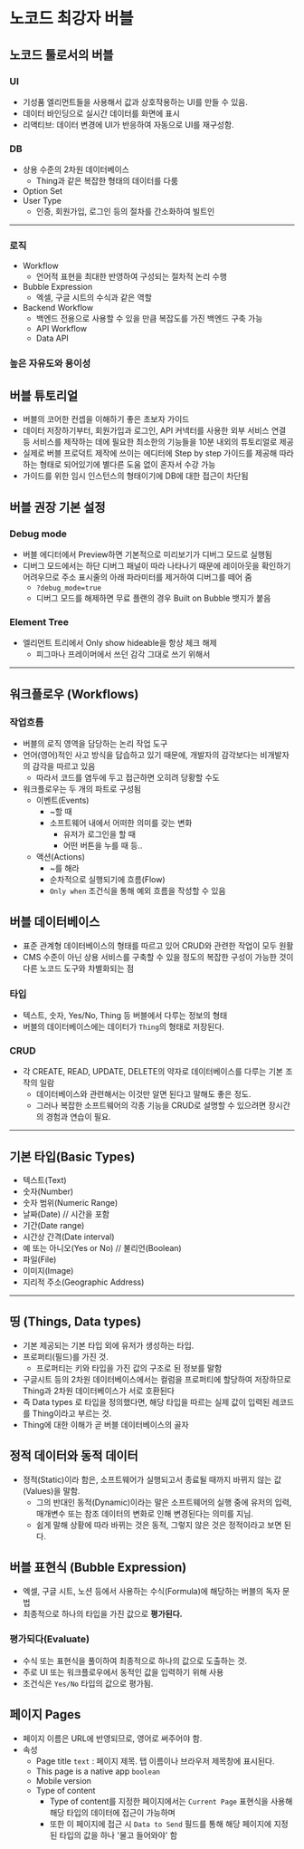 # 노코드 최강자 버블

## 노코드 툴로서의 버블

### UI

- 기성품 엘리먼트들을 사용해서 값과 상호작용하는 UI를 만들 수 있음.
- 데이터 바인딩으로 실시간 데이터를 화면에 표시
- 리액티브: 데이터 변경에 UI가 반응하여 자동으로 UI를 재구성함.

### DB

- 상용 수준의 2차원 데이터베이스
	- Thing과 같은 복잡한 형태의 데이터를 다룸
- Option Set
- User Type
	- 인증, 회원가입, 로그인 등의 절차를 간소화하여 빌트인

---

### 로직

- Workflow
	- 언어적 표현을 최대한 반영하여 구성되는 절차적 논리 수행
- Bubble Expression
	- 엑셀, 구글 시트의 수식과 같은 역할
- Backend Workflow
	- 백엔드 전용으로 사용할 수 있을 만큼 복잡도를 가진 백엔드 구축 가능
	- API Workflow
	- Data API

### 높은 자유도와 용이성

## 버블 튜토리얼

- 버블의 코어한 컨셉을 이해하기 좋은 초보자 가이드
- 데이터 저장하기부터, 회원가입과 로그인, API 커넥터를 사용한 외부 서비스 연결 등 서비스를 제작하는 데에 필요한 최소한의 기능들을 10분 내외의 튜토리얼로 제공
- 실제로 버블 프로덕트 제작에 쓰이는 에디터에 Step by step 가이드를 제공해 따라하는 형태로 되어있기에 별다른 도움 없이 혼자서 수강 가능
- 가이드를 위한 임시 인스턴스의 형태이기에 DB에 대한 접근이 차단됨

## 버블 권장 기본 설정

### Debug mode

- 버블 에디터에서 Preview하면 기본적으로 미리보기가 디버그 모드로 실행됨
- 디버그 모드에서는 하단 디버그 패널이 따라 나타나기 때문에 레이아웃을 확인하기 어려우므로 주소 표시줄의 아래 파라미터를 제거하여 디버그를 떼어 줌
	- `?debug_mode=true`
	- 디버그 모드를 해제하면 무료 플랜의 경우 Built on Bubble 뱃지가 붙음

### Element Tree

- 엘리먼트 트리에서 Only show hideable을 항상 체크 해제
    - 피그마나 프레이머에서 쓰던 감각 그대로 쓰기 위해서

--- 

## 워크플로우 (Workflows)

### 작업흐름

- 버블의 로직 영역을 담당하는 논리 작업 도구
- 언어(영어)적인 사고 방식을 답습하고 있기 때문에, 개발자의 감각보다는 비개발자의 감각을 따르고 있음
	- 따라서 코드를 염두에 두고 접근하면 오히려 당황할 수도
- 워크플로우는 두 개의 파트로 구성됨
	- 이벤트(Events)
	    - ~할 때
	    - 소프트웨어 내에서 어떠한 의미를 갖는 변화
	        - 유저가 로그인을 할 때
	        - 어떤 버튼을 누를 때 등..
	- 액션(Actions)
	    - ~를 해라
	    - 순차적으로 실행되기에 흐름(Flow)
	    - `Only when` 조건식을 통해 예외 흐름을 작성할 수 있음 

## 버블 데이터베이스

- 표준 관계형 데이터베이스의 형태를 따르고 있어 CRUD와 관련한 작업이 모두 원활
- CMS 수준이 아닌 상용 서비스를 구축할 수 있을 정도의 복잡한 구성이 가능한 것이 다른 노코드 도구와 차별화되는 점

### 타입

- 텍스트, 숫자, Yes/No, Thing 등 버블에서 다루는 정보의 형태
- 버블의 데이터베이스에는 데이터가 `Thing`의 형태로 저장된다.

### CRUD

- 각 CREATE, READ, UPDATE, DELETE의 약자로 데이터베이스를 다루는 기본 조작의 일람
	- 데이터베이스와 관련해서는 이것만 알면 된다고 말해도 좋은 정도. 
	- 그러나 복잡한 소프트웨어의 각종 기능을 CRUD로 설명할 수 있으려면 장시간의 경험과 연습이 필요.

---

## 기본 타입(Basic Types)

- 텍스트(Text)
- 숫자(Number)
- 숫자 범위(Numeric Range)
- 날짜(Date) // 시간을 포함
- 기간(Date range)
- 시간상 간격(Date interval)
- 예 또는 아니오(Yes or No) // 불리언(Boolean)
- 파일(File)
- 이미지(Image)
- 지리적 주소(Geographic Address)

---

## 띵 (Things, Data types)

- 기본 제공되는 기본 타입 외에 유저가 생성하는 타입.
- 프로퍼티(필드)를 가진 것.
	- 프로퍼티는 키와 타입을 가진 값의 구조로 된 정보를 말함
- 구글시트 등의 2차원 데이터베이스에서는 컬럼을 프로퍼티에 할당하여 저장하므로 Thing과 2차원 데이터베이스가 서로 호환된다
- 즉 Data types 로 타입을 정의했다면, 해당 타입을 따르는 실제 값이 입력된 레코드를 Thing이라고 부르는 것.
- Thing에 대한 이해가 곧 버블 데이터베이스의 골자

## 정적 데이터와 동적 데이터

- 정적(Static)이라 함은, 소프트웨어가 실행되고서 종료될 때까지 바뀌지 않는 값(Values)을 말함.
	- 그의 반대인 동적(Dynamic)이라는 말은 소프트웨어의 실행 중에 유저의 입력, 매개변수 또는 참조 데이터의 변화로 인해 변경된다는 의미를 지님.
	- 쉽게 말해 상황에 따라 바뀌는 것은 동적, 그렇지 않은 것은 정적이라고 보면 된다.

## 버블 표현식 (Bubble Expression)

- 엑셀, 구글 시트, 노션 등에서 사용하는 수식(Formula)에 해당하는 버블의 독자 문법
- 최종적으로 하나의 타입을 가진 값으로 **평가된다.**

### 평가되다(Evaluate)

- 수식 또는 표현식을 풀이하여 최종적으로 하나의 값으로 도출하는 것.
- 주로 UI 또는 워크플로우에서 동적인 값을 입력하기 위해 사용
- 조건식은 `Yes/No` 타입의 값으로 평가됨.

## 페이지 Pages

- 페이지 이름은 URL에 반영되므로, 영어로 써주어야 함.
- 속성
    - Page title `text` : 페이지 제목. 탭 이름이나 브라우저 제목창에 표시된다.
    - This page is a native app `boolean`
    - Mobile version
    - Type of content
        - Type of content를 지정한 페이지에서는 `Current Page` 표현식을 사용해 해당 타입의 데이터에 접근이 가능하며
        - 또한 이 페이지에 접근 시 `Data to Send` 필드를 통해 해당 페이지에 지정된 타입의 값을 하나 '물고 들어와야' 함

